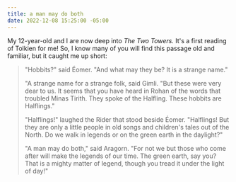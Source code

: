 ```yaml
---
title: a man may do both
date: 2022-12-08 15:25:00 -05:00
---
```


My 12-year-old and I are now deep into *The Two Towers.* It's a first reading of Tolkien for me! So, I know many of you will find this passage old and familiar, but it caught me up short:

>"Hobbits?" said Éomer. "And what may they be? It is a strange name."
>
>"A strange name for a strange folk, said Gimli. "But these were very dear to us. It seems that you have heard in Rohan of the words that troubled Minas Tirith. They spoke of the Halfling. These hobbits are Halflings."
>
>"Halflings!" laughed the Rider that stood beside Éomer. "Halflings! But they are only a little people in old songs and children's tales out of the North. Do we walk in legends or on the green earth in the daylight?"
>
>"A man may do both," said Aragorn. "For not we but those who come after will make the legends of our time. The green earth, say you? That is a mighty matter of legend, though you tread it under the light of day!"